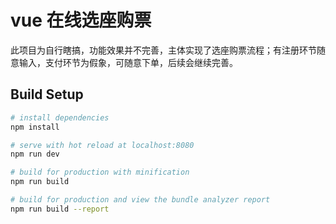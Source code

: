 # vue 在线选座购票

此项目为自行瞎搞，功能效果并不完善，主体实现了选座购票流程；有注册环节随意输入，支付环节为假象，可随意下单，后续会继续完善。

## Build Setup

``` bash
# install dependencies
npm install

# serve with hot reload at localhost:8080
npm run dev

# build for production with minification
npm run build

# build for production and view the bundle analyzer report
npm run build --report
```
